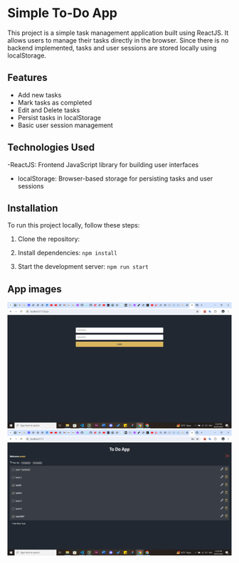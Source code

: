 # Simple To-Do App

This project is a simple task management application built using ReactJS. It allows users to manage their tasks directly in the browser. Since there is no backend implemented, tasks and user sessions are stored locally using localStorage.

## Features

- Add new tasks
- Mark tasks as completed
- Edit and Delete tasks
- Persist tasks in localStorage
- Basic user session management

## Technologies Used

-ReactJS: Frontend JavaScript library for building user interfaces

- localStorage: Browser-based storage for persisting tasks and user sessions

## Installation

To run this project locally, follow these steps:

1. Clone the repository:

2. Install dependencies:
   `npm install`
3. Start the development server:
   `npm run start`

## App images

![Login Page](prod-1.png "Login Page")
![Home Page](prod-2.png "Home Page")
